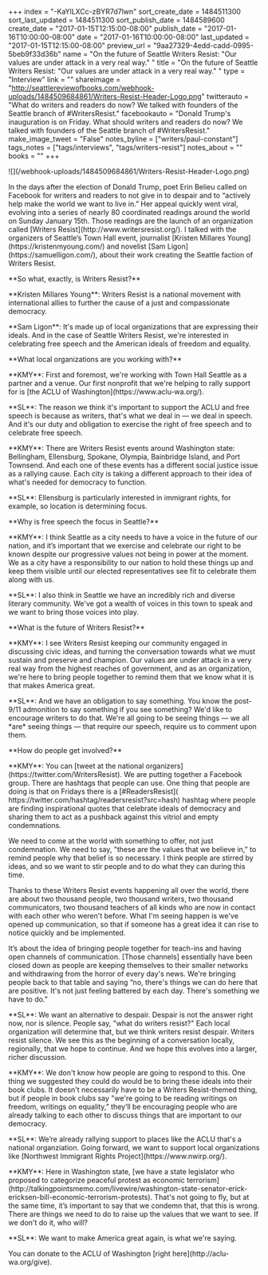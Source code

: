 +++
index = "-KaYlLXCc-zBYR7d7lwn"
sort_create_date = 1484511300
sort_last_updated = 1484511300
sort_publish_date = 1484589600
create_date = "2017-01-15T12:15:00-08:00"
publish_date = "2017-01-16T10:00:00-08:00"
date = "2017-01-16T10:00:00-08:00"
last_updated = "2017-01-15T12:15:00-08:00"
preview_url = "9aa27329-4edd-cadd-0995-5beb9f33d36b"
name = "On the future of Seattle Writers Resist: \"Our values are under attack in a very real way.\" "
title = "On the future of Seattle Writers Resist: \"Our values are under attack in a very real way.\" "
type = "Interview"
link = ""
shareimage = "http://seattlereviewofbooks.com/webhook-uploads/1484509684861/Writers-Resist-Header-Logo.png"
twitterauto = "What do writers and readers do now? We talked with founders of the Seattle branch of #WritersResist."
facebookauto = "Donald Trump's inauguration is on Friday. What should writers and readers do now? We talked with founders of the Seattle branch of #WritersResist."
make_image_tweet = "False"
notes_byline = ["writers/paul-constant"]
tags_notes = ["tags/interviews", "tags/writers-resist"]
notes_about = ""
books = ""
+++
<p class="image">![](/webhook-uploads/1484509684861/Writers-Resist-Header-Logo.png)</p>

<p class="intro">In the days after the election of Donald Trump, poet Erin Belieu called on Facebook for writers and readers to not give in to despair and to “actively help make the world we want to live in.” Her appeal quickly went viral, evolving into a series of nearly 80 coordinated readings around the world on Sunday January 15th. Those readings are the launch of an organization called [Writers Resist](http://www.writersresist.org/). I talked with the organizers of Seattle’s Town Hall event, journalist [Kristen Millares Young](https://kristenmyoung.com/) and novelist [Sam Ligon](https://samuelligon.com/), about their work creating the Seattle faction of Writers Resist.</p>

<p class="noindent">**So what, exactly, is Writers Resist?**</p>

<p class="noindent">**Kristen Millares Young**: Writers Resist is a national movement with international allies to further the cause of a just and compassionate democracy.</p>

<p class="noindent">**Sam Ligon**: It's made up of local organizations that are expressing their ideals. And in the case of Seattle Writers Resist, we're interested in celebrating free speech and the American ideals of freedom and equality.</p>

<p class="noindent">**What local organizations are you working with?**</p>

<p class="noindent">**KMY**: First and foremost, we're working with Town Hall Seattle as a partner and a venue. Our first nonprofit that we're helping to rally support for is [the ACLU of Washington](https://www.aclu-wa.org/).</p>

<p class="noindent">**SL**: The reason we think it's important to support the ACLU and free speech is because as writers, that's what we deal in — we deal in speech. And it's our duty and obligation to exercise the right of free speech and to celebrate free speech. </p>

<p class="noindent">**KMY**: There are Writers Resist events around Washington state: Bellingham, Ellensburg, Spokane, Olympia, Bainbridge Island, and Port Townsend. And each one of these events has a different social justice issue as a rallying cause. Each city is taking a different approach to their idea of what's needed for democracy to function.</p>

<p class="noindent">**SL**: Ellensburg is particularly interested in immigrant rights, for example, so location is determining focus.</p>

<p class="noindent">**Why is free speech the focus in Seattle?**</p>

<p class="noindent">**KMY**: I think Seattle as a city needs to have a voice in the future of our nation, and it’s important that we exercise and celebrate our right to be known despite our progressive values not being in power at the moment. We as a city have a responsibility to our nation to hold these things up and keep them visible until our elected representatives see fit to celebrate them along with us.</p>

<p class="noindent">**SL**: I also think in Seattle we have an incredibly rich and diverse literary community. We've got a wealth of voices in this town to speak and we want to bring those voices into play.</p>

<p class="noindent">**What is the future of Writers Resist?**</p>

<p class="noindent">**KMY**: I see Writers Resist keeping our community engaged in discussing civic ideas, and turning the conversation towards what we must sustain and preserve and champion. Our values are under attack in a very real way from the highest reaches of government, and as an organization, we're here to bring people together to remind them that we know what it is that makes America great.</p>

<p class="noindent">**SL**: And we have an obligation to say something. You know the post-9/11 admonition to say something if you see something? We'd like to encourage writers to do that. We're all going to be seeing things — we all *are* seeing things — that require our speech, require us to comment upon them.</p>

<p class="noindent">**How do people get involved?**</p>

<p class="noindent">**KMY**: You can [tweet at the national organizers](https://twitter.com/WritersResist). We are putting together a Facebook group. There are hashtags that people can use. One thing that people are doing is that on Fridays there is a [#ReadersResist]( https://twitter.com/hashtag/readersresist?src=hash) hashtag where people are finding inspirational quotes that celebrate ideals of democracy and sharing them to act as a pushback against this vitriol and empty condemnations. </p>

We need to come at the world with something to offer, not just condemnation. We need to say, "these are the values that we believe in,” to remind people why that belief is so necessary. I think people are stirred by ideas, and so we want to stir people and to do what they can during this time.

Thanks to these Writers Resist events happening all over the world, there are about two thousand people, two thousand writers, two thousand communicators, two thousand teachers of all kinds who are now in contact with each other who weren't before. What I'm seeing happen is we've opened up communication, so that if someone has a great idea it can rise to notice quickly and be implemented. 

It’s about the idea of bringing people together for teach-ins and having open channels of communication. [Those channels] essentially have been closed down as people are keeping themselves to their smaller networks and withdrawing from the horror of every day's news. We're bringing people back to that table and saying “no, there's things we can do here that are positive. It's not just feeling battered by each day. There's something we have to do.” 

<p class="noindent">**SL**: We want an alternative to despair. Despair is not the answer right now, nor is silence. People say, "what do writers resist?" Each local organization will determine that, but we think writers resist despair. Writers resist silence. We see this as the beginning of a conversation locally, regionally, that we hope to continue. And we hope this evolves into a larger, richer discussion. </p>

<p class="noindent">**KMY**: We don't know how people are going to respond to this. One thing we suggested they could do would be to bring these ideals into their book clubs. It doesn't necessarily have to be a Writers Resist-themed thing, but if people in book clubs say  "we're going to be reading writings on freedom, writings on equality,” they’ll be encouraging people who are already talking to each other to discuss things that are important to our democracy.</p>

<p class="noindent">**SL**: We’re already rallying support to places like the ACLU that's a national organziation. Going forward, we want to support local organizations like [Northwest Immigrant Rights Project](https://www.nwirp.org/).</p>

<p class="noindent">**KMY**: Here in Washington state, [we have a state legislator who proposed to categorize peaceful protest as economic terrorism](http://talkingpointsmemo.com/livewire/washington-state-senator-erick-ericksen-bill-economic-terrorism-protests). That's not going to fly, but at the same time, it’s important to say that we condemn that, that this is wrong. There are things we need to do to raise up the values that we want to see. If we don't do it, who will?</p>

<p class="noindent">**SL**: We want to make America great again, is what we're saying.</p>

<p class="footer">You can donate to the ACLU of Washington [right here](http://aclu-wa.org/give).</p>
